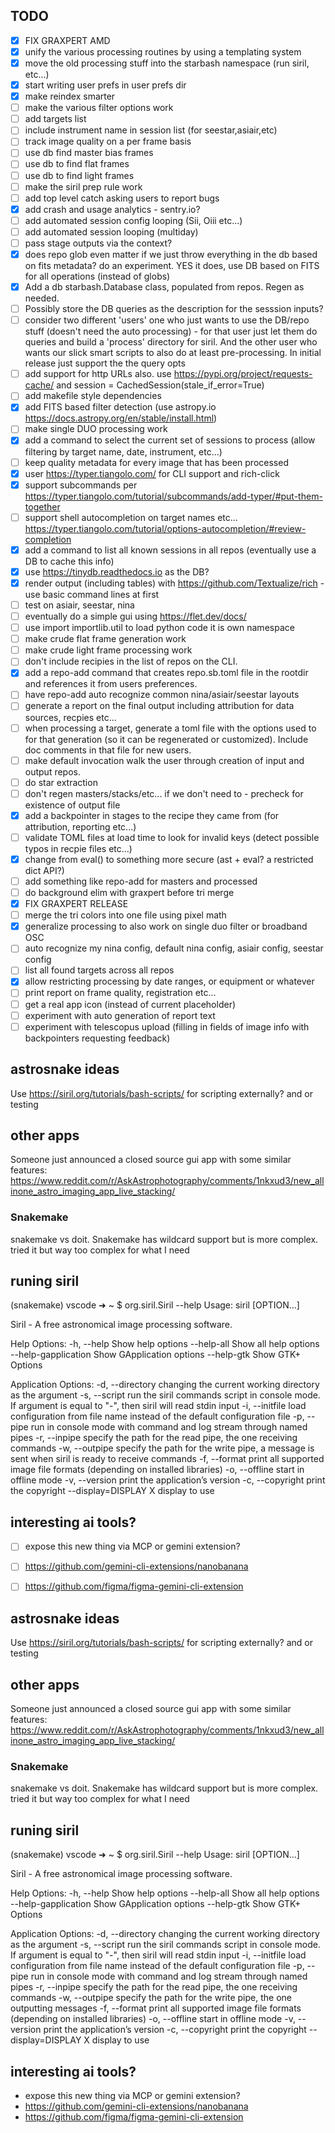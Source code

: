 ## TODO

* [x] FIX GRAXPERT AMD
* [x] unify the various processing routines by using a templating system
* [x] move the old processing stuff into the starbash namespace (run siril, etc...)
* [x] start writing user prefs in user prefs dir
* [x] make reindex smarter
* [ ] make the various filter options work
* [ ] add targets list
* [ ] include instrument name in session list (for seestar,asiair,etc)
* [ ] track image quality on a per frame basis
* [ ] use db find master bias frames
* [ ] use db to find flat frames
* [ ] use db to find light frames
* [ ] make the siril prep rule work
* [ ] add top level catch asking users to report bugs
* [x] add crash and usage analytics - sentry.io?
* [ ] add automated session config looping (Sii, Oiii etc...)
* [ ] add automated session looping (multiday)
* [ ] pass stage outputs via the context?
* [x] does repo glob even matter if we just throw everything in the db based on fits metadata?  do an experiment.  YES it does, use DB based on FITS for all operations (instead of globs)
* [x] Add a db starbash.Database class, populated from repos.  Regen as needed.
* [ ] Possibly store the DB queries as the description for the sesssion inputs?
* [ ] consider two different 'users' one who just wants to use the DB/repo stuff (doesn't need the auto processing) - for that user just let them do queries and build a 'process' directory for siril.  And the other user who wants our slick smart scripts to also do at least pre-processing.  In initial release just support the the query opts
* [ ] add support for http URLs also.  use https://pypi.org/project/requests-cache/ and session = CachedSession(stale_if_error=True)
* [ ] add makefile style dependencies
* [x] add FITS based filter detection (use astropy.io https://docs.astropy.org/en/stable/install.html)
* [ ] make single DUO processing work
* [x] add a command to select the current set of sessions to process (allow filtering by target name, date, instrument, etc...)
* [ ] keep quality metadata for every image that has been processed
* [x] user https://typer.tiangolo.com/ for CLI support and rich-click
* [x] support subcommands per https://typer.tiangolo.com/tutorial/subcommands/add-typer/#put-them-together
* [ ] support shell autocompletion on target names etc... https://typer.tiangolo.com/tutorial/options-autocompletion/#review-completion
* [x] add a command to list all known sessions in all repos (eventually use a DB to cache this info)
* [x] use https://tinydb.readthedocs.io as the DB?
* [x] render output (including tables) with https://github.com/Textualize/rich - use basic command lines at first
* [ ] test on asiair, seestar, nina
* [ ] eventually do a simple gui using https://flet.dev/docs/
* [ ] use import importlib.util to load python code it is own namespace
* [ ] make crude flat frame generation work
* [ ] make crude light frame processing work
* [ ] don't include recipies in the list of repos on the CLI.
* [x] add a repo-add command that creates repo.sb.toml file in the rootdir and references it from users preferences.
* [ ] have repo-add auto recognize common nina/asiair/seestar layouts
* [ ] generate a report on the final output including attribution for data sources, recpies etc...
* [ ] when processing a target, generate a toml file with the options used to for that generation (so it can be regenerated or customized).  Include doc comments in that file for new users.
* [ ] make default invocation walk the user through creation of input and output repos.
* [ ] do star extraction
* [ ] don't regen masters/stacks/etc... if we don't need to - precheck for existence of output file
* [x] add a backpointer in stages to the recipe they came from (for attribution, reporting etc...)
* [ ] validate TOML files at load time to look for invalid keys (detect possible typos in recpie files etc...)
* [x] change from eval() to something more secure (ast + eval? a restricted dict API?)
* [ ] add something like repo-add for masters and processed
* [ ] do background elim with graxpert before tri merge
* [x] FIX GRAXPERT RELEASE
* [ ] merge the tri colors into one file using pixel math
* [x] generalize processing to also work on single duo filter or broadband OSC
* [ ] auto recognize my nina config, default nina config, asiair config, seestar config
* [ ] list all found targets across all repos
* [x] allow restricting processing by date ranges, or equipment or whatever
* [ ] print report on frame quality, registration etc...
* [ ] get a real app icon (instead of current placeholder)
* [ ] experiment with auto generation of report text
* [ ] experiment with telescopus upload (filling in fields of image info with backpointers requesting feedback)

## astrosnake ideas

Use https://siril.org/tutorials/bash-scripts/ for scripting externally? and or testing

## other apps

Someone just announced a closed source gui app with some similar features: https://www.reddit.com/r/AskAstrophotography/comments/1nkxud3/new_allinone_astro_imaging_app_live_stacking/

### Snakemake

snakemake vs doit.  Snakemake has wildcard support but is more complex.
tried it but way too complex for what I need

## runing siril

(snakemake) vscode ➜ ~ $ org.siril.Siril --help
Usage:
  siril [OPTION…]

Siril - A free astronomical image processing software.

Help Options:
  -h, --help                 Show help options
  --help-all                 Show all help options
  --help-gapplication        Show GApplication options
  --help-gtk                 Show GTK+ Options

Application Options:
  -d, --directory            changing the current working directory as the argument
  -s, --script               run the siril commands script in console mode. If argument is equal to "-", then siril will read stdin input
  -i, --initfile             load configuration from file name instead of the default configuration file
  -p, --pipe                 run in console mode with command and log stream through named pipes
  -r, --inpipe               specify the path for the read pipe, the one receiving commands
  -w, --outpipe              specify the path for the write pipe, a message is sent when siril is ready to receive commands
  -f, --format               print all supported image file formats (depending on installed libraries)
  -o, --offline              start in offline mode
  -v, --version              print the application’s version
  -c, --copyright            print the copyright
  --display=DISPLAY          X display to use

## interesting ai tools?

* [ ] expose this new thing via MCP or gemini extension?
* [ ] https://github.com/gemini-cli-extensions/nanobanana
* [ ] https://github.com/figma/figma-gemini-cli-extension


## astrosnake ideas

Use https://siril.org/tutorials/bash-scripts/ for scripting externally? and or testing

## other apps

Someone just announced a closed source gui app with some similar features: https://www.reddit.com/r/AskAstrophotography/comments/1nkxud3/new_allinone_astro_imaging_app_live_stacking/

### Snakemake

snakemake vs doit.  Snakemake has wildcard support but is more complex.
tried it but way too complex for what I need

## runing siril

(snakemake) vscode ➜ ~ $ org.siril.Siril --help
Usage:
  siril [OPTION…]

Siril - A free astronomical image processing software.

Help Options:
  -h, --help                 Show help options
  --help-all                 Show all help options
  --help-gapplication        Show GApplication options
  --help-gtk                 Show GTK+ Options

Application Options:
  -d, --directory            changing the current working directory as the argument
  -s, --script               run the siril commands script in console mode. If argument is equal to "-", then siril will read stdin input
  -i, --initfile             load configuration from file name instead of the default configuration file
  -p, --pipe                 run in console mode with command and log stream through named pipes
  -r, --inpipe               specify the path for the read pipe, the one receiving commands
  -w, --outpipe              specify the path for the write pipe, the one outputting messages
  -f, --format               print all supported image file formats (depending on installed libraries)
  -o, --offline              start in offline mode
  -v, --version              print the application’s version
  -c, --copyright            print the copyright
  --display=DISPLAY          X display to use

## interesting ai tools?

* expose this new thing via MCP or gemini extension?
* https://github.com/gemini-cli-extensions/nanobanana
* https://github.com/figma/figma-gemini-cli-extension